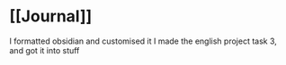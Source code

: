 # [[Journal]]
I formatted obsidian and customised it
I made the english project task 3, and got it into stuff
